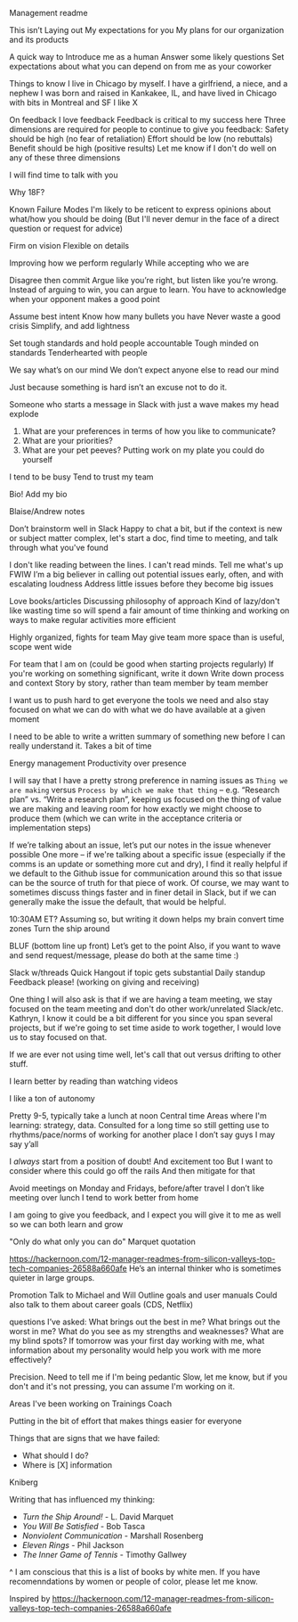 
Management readme

This isn’t
Laying out
	My expectations for you
	My plans for our organization and its products


A quick way to
	Introduce me as a human
	Answer some likely questions
	Set expectations about what you can depend on from me as your coworker


Things to know
I live in Chicago by myself. I have a girlfriend, a niece, and a nephew
I was born and raised in Kankakee, IL, and have lived in Chicago with bits in Montreal and SF
I like X

On feedback
I love feedback
Feedback is critical to my success here
Three dimensions are required for people to continue to give you feedback:
Safety should be high (no fear of retaliation)
Effort should be low (no rebuttals)
Benefit should be high (positive results)
Let me know if I don't do well on any of these three dimensions

I will find time to talk with you


Why 18F?

Known Failure Modes
I'm likely to be reticent to express opinions about what/how you should be doing (But I'll never demur in the face of a direct question or request for advice)

Firm on vision
Flexible on details

Improving how we perform regularly
While accepting who we are

Disagree then commit
Argue like you’re right, but listen like you’re wrong. Instead of arguing to win, you can argue to learn. You have to acknowledge when your opponent makes a good point

Assume best intent
Know how many bullets you have
Never waste a good crisis
Simplify, and add lightness

Set tough standards and hold people accountable
Tough minded on standards
Tenderhearted with people

We say what’s on our mind
We don’t expect anyone else to read our mind

Just because something is hard isn’t an excuse not to do it.

Someone who starts a message in Slack with just a wave makes my head explode

1. What are your preferences in terms of how you like to communicate?
2. What are your priorities?
3. What are your pet peeves?
Putting work on my plate you could do yourself 

I tend to be busy
Tend to trust my team 


Bio! Add my bio

Blaise/Andrew notes


Don’t brainstorm well in Slack
Happy to chat a bit, but if the context is new or subject matter complex, let's start a doc, find time to meeting, and talk through what you've found

I don't like reading between the lines. I can't read minds. Tell me what's up
FWIW I’m a big believer in calling out potential issues early, often, and with escalating loudness
Address little issues before they become big issues

Love books/articles
Discussing philosophy of approach
Kind of lazy/don't like wasting time so will spend a fair amount of time thinking and working on ways to make regular activities more efficient 

Highly organized, fights for team
May give team more space than is useful, scope went wide


For team that I am on (could be good when starting projects regularly)
If you're working on something significant, write it down
Write down process and context
Story by story, rather than team member by team member


I want us to push hard to get everyone the tools we need and also stay focused on what we can do with what we do have available at a given moment

I need to be able to write a written summary of something new before I can really understand it. Takes a bit of time

Energy management
Productivity over presence

I will say that I have a pretty strong preference in naming issues as `Thing we are making` versus `Process by which we make that thing` – e.g. “Research plan” vs. “Write a research plan”, keeping us focused on the thing of value we are making and leaving room for how exactly we might choose to produce them (which we can write in the acceptance criteria or implementation steps)

If we’re talking about an issue, let’s put our notes in the issue whenever possible 
One more – if we're talking about a specific issue (especially if the comms is an update or something more cut and dry), I find it really helpful if we default to the Github issue for communication around this so that issue can be the source of truth for that piece of work. Of course, we may want to sometimes discuss things faster and in finer detail in Slack, but if we can generally make the issue the default, that would be helpful.


10:30AM ET? Assuming so, but writing it down helps my brain convert time zones
Turn the ship around

BLUF (bottom line up front)
Let’s get to the point
Also, if you want to wave and send request/message, please do both at the same time :)

Slack w/threads
Quick Hangout if topic gets substantial 
Daily standup
Feedback please! (working on giving and receiving)


One thing I will also ask is that if we are having a team meeting, we stay focused on the team meeting and don't do other work/unrelated Slack/etc. Kathryn, I know it could be a bit different for you since you span several projects, but if we're going to set time aside to work together, I would love us to stay focused on that. 

If we are ever not using time well, let's call that out versus drifting to other stuff. 


I learn better by reading than watching videos

I like a ton of autonomy

Pretty 9-5, typically take a lunch at noon
Central time
Areas where I'm learning: strategy, data. Consulted for a long time so still getting use to rhythms/pace/norms of working for another place
I don’t say guys
I may say y’all

I _always_ start from a position of doubt!
And excitement too
But I want to consider where this could go off the rails
And then mitigate for that

Avoid meetings on Monday and Fridays, before/after travel 
I don’t like meeting over lunch
I tend to work better from home 


I am going to give you feedback, and I expect you will give it to me as well so we can both learn and grow

"Only do what only you can do"
Marquet quotation

https://hackernoon.com/12-manager-readmes-from-silicon-valleys-top-tech-companies-26588a660afe
He’s an internal thinker who is sometimes quieter in large groups.

Promotion
Talk to Michael and Will
Outline goals and user manuals
Could also talk to them about career goals (CDS, Netflix)

questions I’ve asked:
What brings out the best in me?
What brings out the worst in me?
What do you see as my strengths and weaknesses?
What are my blind spots?
If tomorrow was your first day working with me, what information about my personality would help you work with me more effectively?


Precision. Need to tell me if I'm being pedantic
Slow, let me know, but if you don't and it's not pressing, you can assume I'm working on it.

Areas I've been working on
Trainings
Coach

Putting in the bit of effort that makes things easier for everyone

Things that are signs that we have failed:
 - What should I do?
 - Where is [X] information

Kniberg

Writing that has influenced my thinking:
 - _Turn the Ship Around!_ - L. David Marquet
 - _You Will Be Satisfied_ - Bob Tasca    
 - _Nonviolent Communication_ - Marshall Rosenberg
 - _Eleven Rings_ - Phil Jackson
 - _The Inner Game of Tennis_ - Timothy Gallwey
 
 ^ I am conscious that this is a list of books by white men. If you have recomenndations by women or people of color, please let me know.



Inspired by
https://hackernoon.com/12-manager-readmes-from-silicon-valleys-top-tech-companies-26588a660afe
